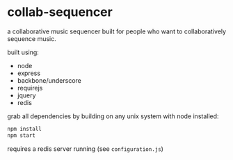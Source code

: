 # collab-sequencer

a collaborative music sequencer built for people who want to collaboratively sequence music.

built using:

* node
* express
* backbone/underscore
* requirejs
* jquery
* redis

grab all dependencies by building on any unix system with node installed:

```bash
npm install
npm start
```

requires a redis server running (see `configuration.js`)